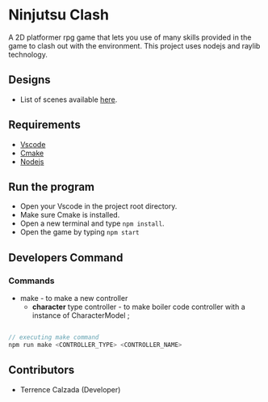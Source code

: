 # Ninjutsu Clash

A 2D platformer rpg game that lets you use of many skills provided in the game to clash out with the environment. This project uses nodejs and raylib technology.

## Designs

- List of scenes available [here](https://docs.google.com/document/d/1Hj7GuDe4ejGjt06486rccJghNnhENUXRQVVTK-zwXQs/edit?usp=sharing).

## Requirements

- [Vscode](https://code.visualstudio.com/download)
- [Cmake](https://cmake.org/download/)
- [Nodejs](https://nodejs.org/en/)

## Run the program

- Open your Vscode in the project root directory.
- Make sure Cmake is installed.
- Open a new terminal and type `npm install`.
- Open the game by typing `npm start`

## Developers Command

### Commands

- make - to make a new controller
  - **character** type controller - to make boiler code controller with a instance of CharacterModel ;

```js

// executing make command
npm run make <CONTROLLER_TYPE> <CONTROLLER_NAME>


```

## Contributors

- Terrence Calzada (Developer)
